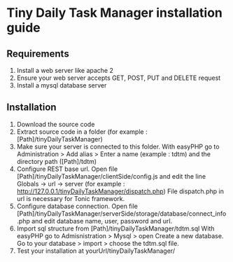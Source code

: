 Tiny Daily Task Manager installation guide
====================

Requirements
--------------------------------------

1. Install a web server like apache 2
2. Ensure your web server accepts GET, POST, PUT and DELETE request
3. Install a mysql database server


Installation
--------------------------------------

1. Download the source code
2. Extract source code in a folder (for example : [Path]/tinyDailyTaskManager)
3. Make sure your server is connected to this folder.
	With easyPHP go to Administration > Add alias > Enter a name (example : tdtm) and the directory path ([Path]/tdtm)
4. Configure REST base url. Open file [Path]/tinyDailyTaskManager/clientSide/config.js and edit the line Globals -> url -> server (for example : http://127.0.0.1/tinyDailyTaskManager/dispatch.php)
	File dispatch.php in url is necessary for Tonic framework.
5. Configure database connection. Open file [Path]/tinyDailyTaskManager/serverSide/storage/database/connect_info.php and edit database name, user, password and url.
6. Import sql structure from [Path]/tinyDailyTaskManager/tdtm.sql
	With easyPHP go to Admisnistration > Mysql > open
	Create a new database.
	Go to your database > import > choose the tdtm.sql file.
7. Test your installation at yourUrl/tinyDailyTaskManager/